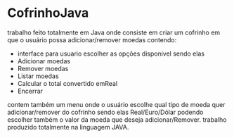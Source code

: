# CofrinhoJava
trabalho feito totalmente em Java onde consiste em criar um cofrinho em que o usuário possa adicionar/remover moedas contendo:

- interface para usuario escolher as opções disponivel sendo elas
- Adicionar moedas
- Remover moedas
- Listar moedas
- Calcular o total convertido emReal
- Encerrar

contem também um menu onde o usuário escolhe qual tipo de moeda quer adicionar/remover do cofrinho sendo elas Real/Euro/Dólar podendo escolher também o valor da moeda que deseja adicionar/Remover. trabalho produzido totalmente na linguagem JAVA.
